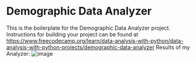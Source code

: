 # Demographic Data Analyzer

This is the boilerplate for the Demographic Data Analyzer project. Instructions for building your project can be found at https://www.freecodecamp.org/learn/data-analysis-with-python/data-analysis-with-python-projects/demographic-data-analyzer
Results of my Analyzer:
![image](https://github.com/obsessixnv/boilerplate-demographic-data-analyzer/assets/148697404/ff29a5c0-f750-4f1c-a7ef-071b62bf34ea)
